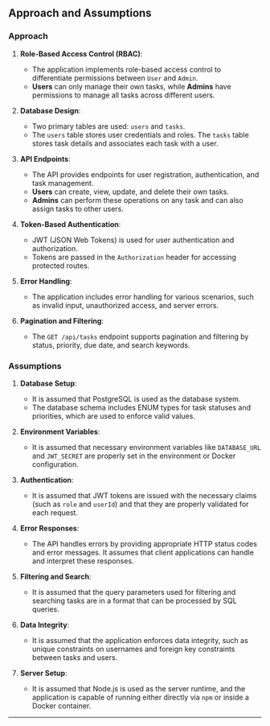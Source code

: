 ## Approach and Assumptions

### Approach

1. **Role-Based Access Control (RBAC)**:
   - The application implements role-based access control to differentiate permissions between `User` and `Admin`. 
   - **Users** can only manage their own tasks, while **Admins** have permissions to manage all tasks across different users.

2. **Database Design**:
   - Two primary tables are used: `users` and `tasks`.
   - The `users` table stores user credentials and roles. The `tasks` table stores task details and associates each task with a user.

3. **API Endpoints**:
   - The API provides endpoints for user registration, authentication, and task management.
   - **Users** can create, view, update, and delete their own tasks.
   - **Admins** can perform these operations on any task and can also assign tasks to other users.

4. **Token-Based Authentication**:
   - JWT (JSON Web Tokens) is used for user authentication and authorization.
   - Tokens are passed in the `Authorization` header for accessing protected routes.

5. **Error Handling**:
   - The application includes error handling for various scenarios, such as invalid input, unauthorized access, and server errors.

6. **Pagination and Filtering**:
   - The `GET /api/tasks` endpoint supports pagination and filtering by status, priority, due date, and search keywords.

### Assumptions

1. **Database Setup**:
   - It is assumed that PostgreSQL is used as the database system.
   - The database schema includes ENUM types for task statuses and priorities, which are used to enforce valid values.

2. **Environment Variables**:
   - It is assumed that necessary environment variables like `DATABASE_URL` and `JWT_SECRET` are properly set in the environment or Docker configuration.

3. **Authentication**:
   - It is assumed that JWT tokens are issued with the necessary claims (such as `role` and `userId`) and that they are properly validated for each request.

4. **Error Responses**:
   - The API handles errors by providing appropriate HTTP status codes and error messages. It assumes that client applications can handle and interpret these responses.

5. **Filtering and Search**:
   - It is assumed that the query parameters used for filtering and searching tasks are in a format that can be processed by SQL queries.

6. **Data Integrity**:
   - It is assumed that the application enforces data integrity, such as unique constraints on usernames and foreign key constraints between tasks and users.

7. **Server Setup**:
   - It is assumed that Node.js is used as the server runtime, and the application is capable of running either directly via `npm` or inside a Docker container.

---
